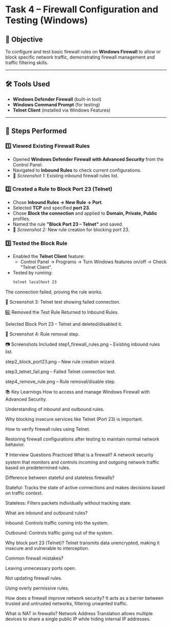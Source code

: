 # Task 4 – Firewall Configuration and Testing (Windows)

## 📌 Objective
To configure and test basic firewall rules on **Windows Firewall** to allow or block specific network traffic, demonstrating firewall management and traffic filtering skills.

---

## 🛠 Tools Used
- **Windows Defender Firewall** (built-in tool)
- **Windows Command Prompt** (for testing)
- **Telnet Client** (installed via Windows Features)

---

## 🔹 Steps Performed

### 1️⃣ Viewed Existing Firewall Rules
- Opened **Windows Defender Firewall with Advanced Security** from the Control Panel.
- Navigated to **Inbound Rules** to check current configurations.
- 📸 *Screenshot 1:* Existing inbound firewall rules list.

### 2️⃣ Created a Rule to Block Port 23 (Telnet)
- Chose **Inbound Rules → New Rule → Port**.
- Selected **TCP** and specified **port 23**.
- Chose **Block the connection** and applied to **Domain, Private, Public** profiles.
- Named the rule **"Block Port 23 – Telnet"** and saved.
- 📸 *Screenshot 2:* New rule creation for blocking port 23.

### 3️⃣ Tested the Block Rule
- Enabled the **Telnet Client** feature:
  - Control Panel → Programs → Turn Windows features on/off → Check "Telnet Client".
- Tested by running:
  ```cmd
  telnet localhost 23
The connection failed, proving the rule works.

📸 Screenshot 3: Telnet test showing failed connection.

4️⃣ Removed the Test Rule
Returned to Inbound Rules.

Selected Block Port 23 – Telnet and deleted/disabled it.

📸 Screenshot 4: Rule removal step.

📷 Screenshots Included
step1_firewall_rules.png – Existing inbound rules list.

step2_block_port23.png – New rule creation wizard.

step3_telnet_fail.png – Failed Telnet connection test.

step4_remove_rule.png – Rule removal/disable step.

📚 Key Learnings
How to access and manage Windows Firewall with Advanced Security.

Understanding of inbound and outbound rules.

Why blocking insecure services like Telnet (Port 23) is important.

How to verify firewall rules using Telnet.

Restoring firewall configurations after testing to maintain normal network behavior.

❓ Interview Questions Practiced
What is a firewall?
A network security system that monitors and controls incoming and outgoing network traffic based on predetermined rules.

Difference between stateful and stateless firewalls?

Stateful: Tracks the state of active connections and makes decisions based on traffic context.

Stateless: Filters packets individually without tracking state.

What are inbound and outbound rules?

Inbound: Controls traffic coming into the system.

Outbound: Controls traffic going out of the system.

Why block port 23 (Telnet)?
Telnet transmits data unencrypted, making it insecure and vulnerable to interception.

Common firewall mistakes?

Leaving unnecessary ports open.

Not updating firewall rules.

Using overly permissive rules.

How does a firewall improve network security?
It acts as a barrier between trusted and untrusted networks, filtering unwanted traffic.

What is NAT in firewalls?
Network Address Translation allows multiple devices to share a single public IP while hiding internal IP addresses.

